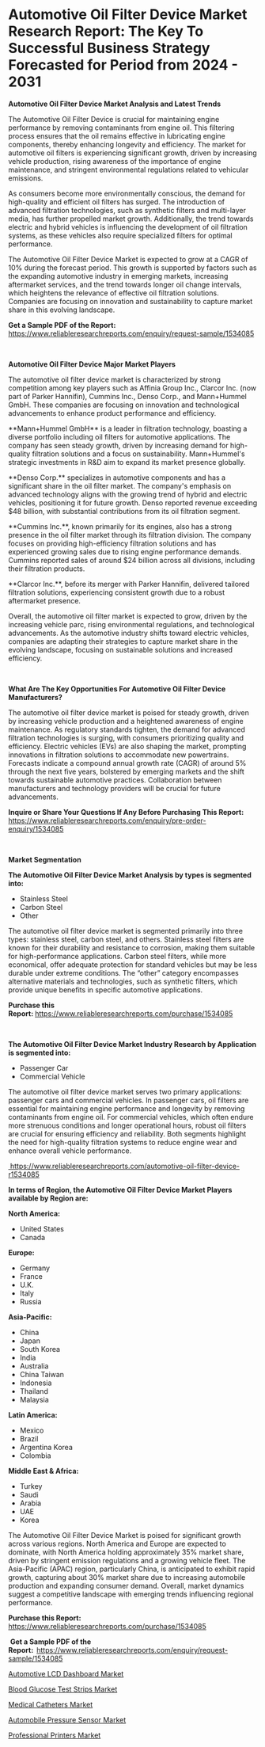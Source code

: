 <p><h1>Automotive Oil Filter Device Market Research Report: The Key To Successful Business Strategy Forecasted for Period from 2024 - 2031</h1></p><p><strong>Automotive Oil Filter Device Market Analysis and Latest Trends</strong></p>
<p><p>The Automotive Oil Filter Device is crucial for maintaining engine performance by removing contaminants from engine oil. This filtering process ensures that the oil remains effective in lubricating engine components, thereby enhancing longevity and efficiency. The market for automotive oil filters is experiencing significant growth, driven by increasing vehicle production, rising awareness of the importance of engine maintenance, and stringent environmental regulations related to vehicular emissions.</p><p>As consumers become more environmentally conscious, the demand for high-quality and efficient oil filters has surged. The introduction of advanced filtration technologies, such as synthetic filters and multi-layer media, has further propelled market growth. Additionally, the trend towards electric and hybrid vehicles is influencing the development of oil filtration systems, as these vehicles also require specialized filters for optimal performance.</p><p>The Automotive Oil Filter Device Market is expected to grow at a CAGR of 10% during the forecast period. This growth is supported by factors such as the expanding automotive industry in emerging markets, increasing aftermarket services, and the trend towards longer oil change intervals, which heightens the relevance of effective oil filtration solutions. Companies are focusing on innovation and sustainability to capture market share in this evolving landscape.</p></p>
<p><strong>Get a Sample PDF of the Report:&nbsp;</strong> <a href="https://www.reliableresearchreports.com/enquiry/request-sample/1534085?utm_campaign=34&utm_medium=2&utm_source=Github&utm_content=ia&utm_term=03112024&utm_id=automotive-oil-filter-device">https://www.reliableresearchreports.com/enquiry/request-sample/1534085</a></p>
<p>&nbsp;</p>
<p><strong>Automotive Oil Filter Device Major Market Players</strong></p>
<p><p>The automotive oil filter device market is characterized by strong competition among key players such as Affinia Group Inc., Clarcor Inc. (now part of Parker Hannifin), Cummins Inc., Denso Corp., and Mann+Hummel GmbH. These companies are focusing on innovation and technological advancements to enhance product performance and efficiency.</p><p>**Mann+Hummel GmbH** is a leader in filtration technology, boasting a diverse portfolio including oil filters for automotive applications. The company has seen steady growth, driven by increasing demand for high-quality filtration solutions and a focus on sustainability. Mann+Hummel's strategic investments in R&D aim to expand its market presence globally.</p><p>**Denso Corp.** specializes in automotive components and has a significant share in the oil filter market. The company's emphasis on advanced technology aligns with the growing trend of hybrid and electric vehicles, positioning it for future growth. Denso reported revenue exceeding $48 billion, with substantial contributions from its oil filtration segment.</p><p>**Cummins Inc.**, known primarily for its engines, also has a strong presence in the oil filter market through its filtration division. The company focuses on providing high-efficiency filtration solutions and has experienced growing sales due to rising engine performance demands. Cummins reported sales of around $24 billion across all divisions, including their filtration products.</p><p>**Clarcor Inc.**, before its merger with Parker Hannifin, delivered tailored filtration solutions, experiencing consistent growth due to a robust aftermarket presence. </p><p>Overall, the automotive oil filter market is expected to grow, driven by the increasing vehicle parc, rising environmental regulations, and technological advancements. As the automotive industry shifts toward electric vehicles, companies are adapting their strategies to capture market share in the evolving landscape, focusing on sustainable solutions and increased efficiency.</p></p>
<p>&nbsp;</p>
<p><strong>What Are The Key Opportunities For Automotive Oil Filter Device Manufacturers?</strong></p>
<p><p>The automotive oil filter device market is poised for steady growth, driven by increasing vehicle production and a heightened awareness of engine maintenance. As regulatory standards tighten, the demand for advanced filtration technologies is surging, with consumers prioritizing quality and efficiency. Electric vehicles (EVs) are also shaping the market, prompting innovations in filtration solutions to accommodate new powertrains. Forecasts indicate a compound annual growth rate (CAGR) of around 5% through the next five years, bolstered by emerging markets and the shift towards sustainable automotive practices. Collaboration between manufacturers and technology providers will be crucial for future advancements.</p></p>
<p><strong>Inquire or Share Your Questions If Any Before Purchasing This Report:</strong> <a href="https://www.reliableresearchreports.com/enquiry/pre-order-enquiry/1534085?utm_campaign=34&utm_medium=2&utm_source=Github&utm_content=ia&utm_term=03112024&utm_id=automotive-oil-filter-device">https://www.reliableresearchreports.com/enquiry/pre-order-enquiry/1534085</a></p>
<p>&nbsp;</p>
<p><strong>Market Segmentation</strong></p>
<p><strong>The Automotive Oil Filter Device Market Analysis by types is segmented into:</strong></p>
<p><ul><li>Stainless Steel</li><li>Carbon Steel</li><li>Other</li></ul></p>
<p><p>The automotive oil filter device market is segmented primarily into three types: stainless steel, carbon steel, and others. Stainless steel filters are known for their durability and resistance to corrosion, making them suitable for high-performance applications. Carbon steel filters, while more economical, offer adequate protection for standard vehicles but may be less durable under extreme conditions. The “other” category encompasses alternative materials and technologies, such as synthetic filters, which provide unique benefits in specific automotive applications.</p></p>
<p><strong>Purchase this Report:&nbsp;</strong><a href="https://www.reliableresearchreports.com/purchase/1534085?utm_campaign=34&utm_medium=2&utm_source=Github&utm_content=ia&utm_term=03112024&utm_id=automotive-oil-filter-device">https://www.reliableresearchreports.com/purchase/1534085</a></p>
<p>&nbsp;</p>
<p><strong>The Automotive Oil Filter Device Market Industry Research by Application is segmented into:</strong></p>
<p><ul><li>Passenger Car</li><li>Commercial Vehicle</li></ul></p>
<p><p>The automotive oil filter device market serves two primary applications: passenger cars and commercial vehicles. In passenger cars, oil filters are essential for maintaining engine performance and longevity by removing contaminants from engine oil. For commercial vehicles, which often endure more strenuous conditions and longer operational hours, robust oil filters are crucial for ensuring efficiency and reliability. Both segments highlight the need for high-quality filtration systems to reduce engine wear and enhance overall vehicle performance.</p></p>
<p><a href="https://www.reliableresearchreports.com/automotive-oil-filter-device-r1534085?utm_campaign=34&utm_medium=2&utm_source=Github&utm_content=ia&utm_term=03112024&utm_id=automotive-oil-filter-device">&nbsp;https://www.reliableresearchreports.com/automotive-oil-filter-device-r1534085</a></p>
<p><strong>In terms of Region, the Automotive Oil Filter Device Market Players available by Region are:</strong></p>
<p>
    <p> <strong> North America: </strong>
        <ul>
            <li>United States</li>
            <li>Canada</li>
        </ul>
        </p> 
    <p> <strong> Europe: </strong>
        <ul>
            <li>Germany</li>
            <li>France</li>
            <li>U.K.</li>
            <li>Italy</li>
            <li>Russia</li>
        </ul>
        </p> 
    <p> <strong> Asia-Pacific: </strong>
        <ul>
            <li>China</li>
            <li>Japan</li>
            <li>South Korea</li>
            <li>India</li>
            <li>Australia</li>
            <li>China Taiwan</li>
            <li>Indonesia</li>
            <li>Thailand</li>
            <li>Malaysia</li>
        </ul>
        </p> 
    <p> <strong> Latin America: </strong>
        <ul>
            <li>Mexico</li>
            <li>Brazil</li>
            <li>Argentina Korea</li>
            <li>Colombia</li>
        </ul>
        </p> 
    <p> <strong> Middle East & Africa: </strong>
        <ul>
            <li>Turkey</li>
            <li>Saudi</li>
            <li>Arabia</li>
            <li>UAE</li>
            <li>Korea</li>
        </ul>
    </p>
    </p>
<p><p>The Automotive Oil Filter Device Market is poised for significant growth across various regions. North America and Europe are expected to dominate, with North America holding approximately 35% market share, driven by stringent emission regulations and a growing vehicle fleet. The Asia-Pacific (APAC) region, particularly China, is anticipated to exhibit rapid growth, capturing about 30% market share due to increasing automobile production and expanding consumer demand. Overall, market dynamics suggest a competitive landscape with emerging trends influencing regional performance.</p></p>
<p><strong>Purchase this Report: </strong><a href="https://www.reliableresearchreports.com/purchase/1534085?utm_campaign=34&utm_medium=2&utm_source=Github&utm_content=ia&utm_term=03112024&utm_id=automotive-oil-filter-device">https://www.reliableresearchreports.com/purchase/1534085</a></p>
<p>&nbsp;<strong>Get a Sample PDF of the Report:&nbsp;&nbsp;</strong><a href="https://www.reliableresearchreports.com/enquiry/request-sample/1534085?utm_campaign=34&utm_medium=2&utm_source=Github&utm_content=ia&utm_term=03112024&utm_id=automotive-oil-filter-device">https://www.reliableresearchreports.com/enquiry/request-sample/1534085</a></p>
<p><strong></strong></p>
<p><p><a href="https://github.com/Alanbrewer218/Market-Research-Report-List-1/blob/main/automotive-lcd-dashboard-market.md?utm_campaign=34&utm_medium=2&utm_source=Github&utm_content=ia&utm_term=03112024&utm_id=automotive-oil-filter-device">Automotive LCD Dashboard Market</a></p><p><a href="https://issuu.com/reportprime-2/docs/blood-glucose-test-strips-market-si_bd1a4cc2dfc97c?utm_campaign=34&utm_medium=2&utm_source=Github&utm_content=ia&utm_term=03112024&utm_id=automotive-oil-filter-device">Blood Glucose Test Strips Market</a></p><p><a href="https://issuu.com/reportprime-2/docs/medical-catheters-market-size-2030._b8141ac13e05b5?utm_campaign=34&utm_medium=2&utm_source=Github&utm_content=ia&utm_term=03112024&utm_id=automotive-oil-filter-device">Medical Catheters Market</a></p><p><a href="https://github.com/fannklhimesu/Market-Research-Report-List-1/blob/main/automobile-pressure-sensor-market.md?utm_campaign=34&utm_medium=2&utm_source=Github&utm_content=ia&utm_term=03112024&utm_id=automotive-oil-filter-device">Automobile Pressure Sensor Market</a></p><p><a href="https://www.linkedin.com/pulse/professional-printers-market-size-segmentation-trends-growth-kwrff?utm_campaign=34&utm_medium=2&utm_source=Github&utm_content=ia&utm_term=03112024&utm_id=automotive-oil-filter-device">Professional Printers Market</a></p></p>